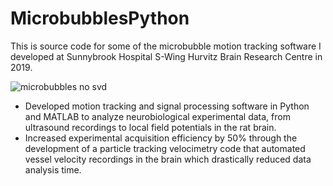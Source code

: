 # MicrobubblesPython

This is source code for some of the microbubble motion tracking software I developed at Sunnybrook Hospital S-Wing Hurvitz Brain Research Centre in 2019. 


![microbubbles no svd](https://user-images.githubusercontent.com/50881444/132404684-116e213a-67d2-4517-86ba-251690d486b2.png)


- Developed motion tracking and signal processing software in Python and MATLAB to analyze neurobiological
experimental data, from ultrasound recordings to local field potentials in the rat brain.
- Increased experimental acquisition efficiency by 50% through the development of a particle tracking velocimetry code
that automated vessel velocity recordings in the brain which drastically reduced data analysis time.
